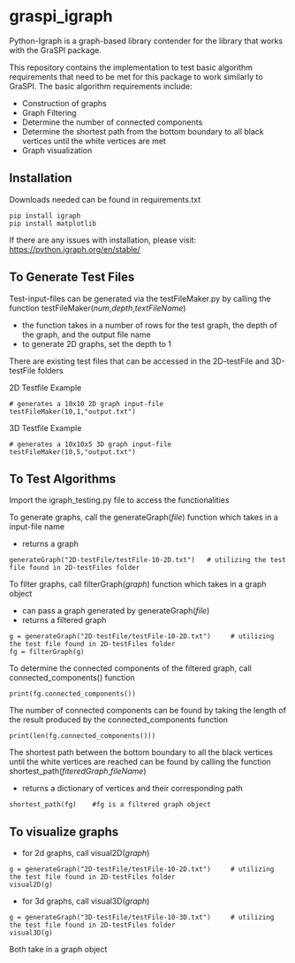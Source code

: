 # graspi_igraph

Python-Igraph is a graph-based library contender for the library that works with the GraSPI package. 

This repository contains the implementation to test basic algorithm requirements that need to be met for this package to work similarly to GraSPI.
The basic algorithm requirements include:
  -  Construction of graphs
  -  Graph Filtering
  -  Determine the number of connected components
  -  Determine the shortest path from the bottom boundary to all black vertices until the white vertices are met
  -  Graph visualization

## Installation
Downloads needed can be found in requirements.txt
```
pip install igraph 
pip install matplotlib
```
  If there are any issues with installation, please visit: https://python.igraph.org/en/stable/ 

## To Generate Test Files
Test-input-files can be generated via the testFileMaker.py by calling the function testFileMaker(_num_,_depth_,_textFileName_)
  - the function takes in a number of rows for the test graph, the depth of the graph, and the output file name
  - to generate 2D graphs, set the depth to 1
  
There are existing test files that can be accessed in the 2D-testFile and 3D-testFile folders

2D Testfile Example
```
# generates a 10x10 2D graph input-file
testFileMaker(10,1,"output.txt")
```
3D Testfile Example
```
# generates a 10x10x5 3D graph input-file
testFileMaker(10,5,"output.txt")
```

## To Test Algorithms
Import the igraph_testing.py file to access the functionalities

To generate graphs, call the generateGraph(_file_) function which takes in a input-file name
  -  returns a graph
```
generateGraph("2D-testFile/testFile-10-2D.txt")   # utilizing the test file found in 2D-testFiles folder
```

To filter graphs, call filterGraph(_graph_) function which takes in a graph object 
  -  can pass a graph generated by generateGraph(_file_)
  -  returns a filtered graph
```
g = generateGraph("2D-testFile/testFile-10-2D.txt")     # utilizing the test file found in 2D-testFiles folder
fg = filterGraph(g)
```

To determine the connected components of the filtered graph, call connected_components() function
```
print(fg.connected_components())
```
The number of connected components can be found by taking the length of the result produced by the connected_components function 
```
print(len(fg.connected_components())) 
```

The shortest path between the bottom boundary to all the black vertices until the white vertices are reached can be found by calling the function shortest_path(_fiteredGraph_,_fileName_)
  -  returns a dictionary of vertices and their corresponding path
```
shortest_path(fg)    #fg is a filtered graph object
```

## To visualize graphs
  -  for 2d graphs, call visual2D(_graph_)
```
g = generateGraph("2D-testFile/testFile-10-2D.txt")     # utilizing the test file found in 2D-testFiles folder
visual2D(g)
```
  -  for 3d graphs, call visual3D(_graph_)
```
g = generateGraph("3D-testFile/testFile-10-3D.txt")     # utilizing the test file found in 2D-testFiles folder
visual3D(g)
```
Both take in a graph object



